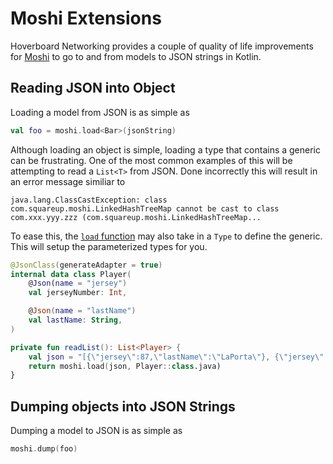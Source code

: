 # Moshi Extensions

Hoverboard Networking provides a couple of quality of life improvements for [Moshi](https://github.com/square/moshi) to go to and from models to JSON strings in Kotlin.


## Reading JSON into Object
Loading a model from JSON is as simple as
```kotlin
val foo = moshi.load<Bar>(jsonString)
```

Although loading an object is simple, loading a type that contains a generic can be frustrating. One of the most common examples of this will be attempting to read a `List<T>` from JSON. Done incorrectly this will result in an error message similiar to 
```
java.lang.ClassCastException: class com.squareup.moshi.LinkedHashTreeMap cannot be cast to class com.xxx.yyy.zzz (com.squareup.moshi.LinkedHashTreeMap...
``` 

To ease this, the [`load` function](https://github.com/MichiganLabs/Hoverboard/blob/a734085171b487e5388470be27d4c64618f3b259/networking/src/main/java/com/michiganlabs/hoverboard/data/Moshi.kt#L41) may also take in a `Type` to define the generic. This will setup the parameterized types for you.
```kotlin
@JsonClass(generateAdapter = true)
internal data class Player(
    @Json(name = "jersey")
    val jerseyNumber: Int,

    @Json(name = "lastName")
    val lastName: String,
)

private fun readList(): List<Player> {
    val json = "[{\"jersey\":87,\"lastName\":\"LaPorta\"}, {\"jersey\":32,\"lastName\":\"Branch\"}]"
    return moshi.load(json, Player::class.java)
}
```

## Dumping objects into JSON Strings
Dumping a model to JSON is as simple as
```kotlin
moshi.dump(foo)
```

